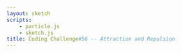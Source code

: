 ```yaml
---
layout: sketch
scripts: 
    - particle.js
    - sketch.js
title: Coding Challenge#56 -- Attraction and Repulsion
---
```


